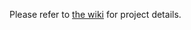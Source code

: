 Please refer to
[the wiki](https://github.com/matthewdgreen/blockchains2024/wiki/Project) for
project details.